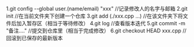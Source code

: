 1.git config --global user.(name/email) "xxx"  //记录修改人的名字与邮箱
2.git init                                     //在当前文件夹下创建一个仓库
3.git add (./xxx.cpp ...)                      //在该文件夹下将文件后加入暂存区（相当于等待修改）
4.git log                                      //查看版本迭代
5.git commit -m "备注...."                     //提交到仓库里（相当于完成修改）
6.git checkout HEAD xxx.cpp                    //回滚到已保存的最新版本